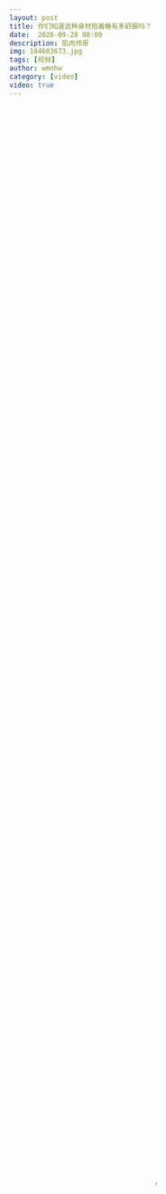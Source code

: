 ```yaml
---
layout: post
title: 你们知道这种身材抱着睡有多舒服吗？
date:  2020-09-28 08:00
description: 肌肉帅哥
img: 184603673.jpg
tags: [视频]
author: wmnhw
category: [video]
video: true
---
```

<video controls preload="auto" poster="/assets/img/184603673.jpg" width="100%" height="100%" src="https://klouderr.sgp1.digitaloceanspaces.com/1616935476185-%E4%BD%A0%E4%BB%AC%E7%9F%A5%E9%81%93%E8%BF%99%E7%A7%8D%E8%BA%AB%E6%9D%90%E6%8A%B1%E7%9D%80%E7%9D%A1%E6%9C%89%E5%A4%9A%E8%88%92%E6%9C%8D%E5%90%97%EF%BC%9F.mp4"></video>
